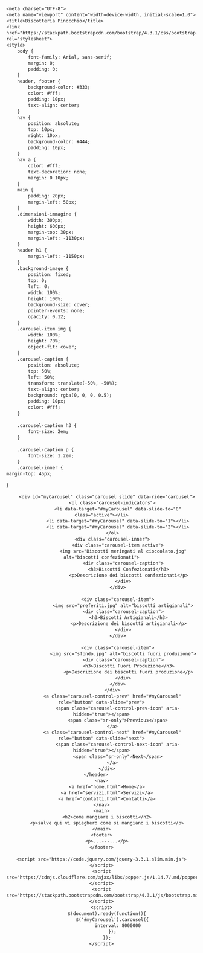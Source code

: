 <!DOCTYPE html>
<html lang="it">
<head>
    <link rel="icon" href="logo3.ico.ico" type="image/x-icon">

    <meta charset="UTF-8">
    <meta name="viewport" content="width=device-width, initial-scale=1.0">
    <title>Biscotteria Pinocchio</title>
    <link href="https://stackpath.bootstrapcdn.com/bootstrap/4.3.1/css/bootstrap.min.css" rel="stylesheet">
    <style>
        body {
            font-family: Arial, sans-serif;
            margin: 0;
            padding: 0;
        }
        header, footer {
            background-color: #333;
            color: #fff;
            padding: 10px;
            text-align: center;
        }
        nav {
            position: absolute;
            top: 10px;
            right: 10px;
            background-color: #444;
            padding: 10px;
        }
        nav a {
            color: #fff;
            text-decoration: none;
            margin: 0 10px;
        }
        main {
            padding: 20px;
            margin-left: 50px; 
        }
        .dimensioni-immagine {
            width: 300px;
            height: 600px;
            margin-top: 30px; 
            margin-left: -1130px;
        }
        header h1 {
            margin-left: -1150px;
        }
        .background-image {
            position: fixed;
            top: 0;
            left: 0;
            width: 100%;
            height: 100%;
            background-size: cover;
            pointer-events: none;
            opacity: 0.12;
        }
        .carousel-item img {
            width: 100%;
            height: 70%; 
            object-fit: cover; 
        }
        .carousel-caption {
            position: absolute;
            top: 50%;
            left: 50%;
            transform: translate(-50%, -50%);
            text-align: center;
            background: rgba(0, 0, 0, 0.5);
            padding: 10px;
            color: #fff;
        }

        .carousel-caption h3 {
            font-size: 2em; 
        }

        .carousel-caption p {
            font-size: 1.2em;
        }
        .carousel-inner {
    margin-top: 45px; 
}
    </style>
</head>
<body>
    <header>
        
        <div id="myCarousel" class="carousel slide" data-ride="carousel">
            <ol class="carousel-indicators">
                <li data-target="#myCarousel" data-slide-to="0" class="active"></li>
                <li data-target="#myCarousel" data-slide-to="1"></li>
                <li data-target="#myCarousel" data-slide-to="2"></li>
            </ol>
            <div class="carousel-inner">
                <div class="carousel-item active">
                    <img src="Biscotti meringati al cioccolato.jpg" alt="biscotti confezionati">
                    <div class="carousel-caption">
                        <h3>Biscotti Confezionati</h3>
                        <p>Descrizione dei biscotti confezionati</p>
                    </div>
                </div>
        
                <div class="carousel-item">
                    <img src="preferiti.jpg" alt="biscotti artigianali">
                    <div class="carousel-caption">
                        <h3>Biscotti Artigianali</h3>
                        <p>Descrizione dei biscotti artigianali</p>
                    </div>
                </div>
        
                <div class="carousel-item">
                    <img src="sfondo.jpg" alt="biscotti fuori produzione">
                    <div class="carousel-caption">
                        <h3>Biscotti Fuori Produzione</h3>
                        <p>Descrizione dei biscotti fuori produzione</p>
                    </div>
                </div>
            </div>
            <a class="carousel-control-prev" href="#myCarousel" role="button" data-slide="prev">
                <span class="carousel-control-prev-icon" aria-hidden="true"></span>
                <span class="sr-only">Previous</span>
            </a>
            <a class="carousel-control-next" href="#myCarousel" role="button" data-slide="next">
                <span class="carousel-control-next-icon" aria-hidden="true"></span>
                <span class="sr-only">Next</span>
            </a>
        </div>
    </header>    
    <nav>
        <a href="home.html">Home</a>
        <a href="servizi.html">Servizi</a>
        <a href="contatti.html">Contatti</a>
    </nav>
    <main>
        <h2>come mangiare i biscotti</h2>
        <p>salve qui vi spiegherò come si mangiano i biscotti</p>
    </main>
    <footer>
        <p>...---...</p>
    </footer>

    <script src="https://code.jquery.com/jquery-3.3.1.slim.min.js"></script>
    <script src="https://cdnjs.cloudflare.com/ajax/libs/popper.js/1.14.7/umd/popper.min.js"></script>
    <script src="https://stackpath.bootstrapcdn.com/bootstrap/4.3.1/js/bootstrap.min.js"></script>
    <script>
        $(document).ready(function(){
            $('#myCarousel').carousel({
                interval: 8000000
            });
        });
    </script>
</body>
</html>
